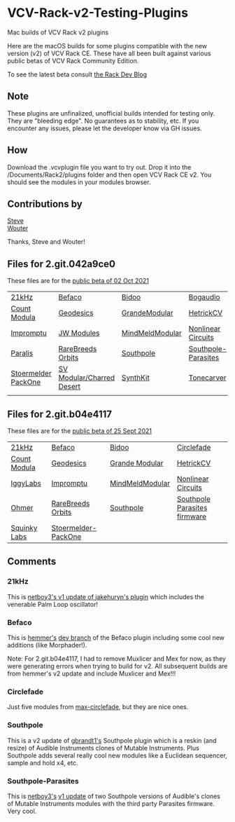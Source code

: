 # VCV-Rack-v2-Testing-Plugins
Mac builds of VCV Rack v2 plugins

Here are the macOS builds for some plugins compatible with the new version (v2) of VCV Rack CE.
These have all been built against various public betas of VCV Rack Community Edition.

To see the latest beta consult [the Rack Dev Blog](https://community.vcvrack.com/t/rack-development-blog/5864/71)

## Note

These plugins are unfinalized, unofficial builds intended for testing only. They are "bleeding edge". No guarantees as to stability, etc. If you encounter any issues, please let the developer know via GH issues.

## How

Download the .vcvplugin file you want to try out. Drop it into the /Documents/Rack2/plugins folder and then open VCV Rack CE v2.
You should see the modules in your modules browser.

## Contributions by 

[Steve](https://community.vcvrack.com/u/steve)  
[Wouter](https://github.com/vernaillen)  

Thanks, Steve and Wouter!  

## Files for 2.git.042a9ce0
These files are for the [public beta of 02 Oct 2021](https://vcvrack.com/downloads/Rack-2.git.042a9ce0-mac.zip)

||||||
|---|---|---|---|---|
|[21kHz](https://github.com/flyingLowSounds/VCV-Rack-v2-Testing-Plugins/blob/main/2.git.042a9ce0/21kHz-2.0.0-mac.vcvplugin)|[Befaco](https://github.com/flyingLowSounds/VCV-Rack-v2-Testing-Plugins/blob/main/2.git.042a9ce0/Befaco-2.0.0-mac.vcvplugin)|[Bidoo](https://github.com/flyingLowSounds/VCV-Rack-v2-Testing-Plugins/blob/main/2.git.042a9ce0/Bidoo-2.0.0-mac.vcvplugin)|[Bogaudio](https://github.com/flyingLowSounds/VCV-Rack-v2-Testing-Plugins/blob/main/2.git.042a9ce0/Bogaudio-2.0.39-mac.vcvplugin)|[Circlefade](https://github.com/flyingLowSounds/VCV-Rack-v2-Testing-Plugins/blob/main/2.git.042a9ce0/Circlefade-2.0.0-mac.vcvplugin)|
|[Count Modula](https://github.com/flyingLowSounds/VCV-Rack-v2-Testing-Plugins/blob/main/2.git.042a9ce0/CountModula-2.0.0-mac.vcvplugin)|[Geodesics](https://github.com/flyingLowSounds/VCV-Rack-v2-Testing-Plugins/blob/main/2.git.042a9ce0/Geodesics-2.0.0-mac.vcvplugin)|[GrandeModular](https://github.com/flyingLowSounds/VCV-Rack-v2-Testing-Plugins/blob/main/2.git.042a9ce0/GrandeModular-2.0.0-mac.vcvplugin)|[HetrickCV](https://github.com/flyingLowSounds/VCV-Rack-v2-Testing-Plugins/blob/main/2.git.042a9ce0/HetrickCV-2.0.0-mac.vcvplugin)|[IggyLabs](https://github.com/flyingLowSounds/VCV-Rack-v2-Testing-Plugins/blob/main/2.git.042a9ce0/IggyLabsModules-2.0.0-mac.vcvplugin)|
|[Impromptu](https://github.com/flyingLowSounds/VCV-Rack-v2-Testing-Plugins/blob/main/2.git.042a9ce0/ImpromptuModular-2.0.0-mac.vcvplugin)|[JW Modules](https://github.com/flyingLowSounds/VCV-Rack-v2-Testing-Plugins/blob/main/2.git.042a9ce0/JW-Modules-2.0.29-mac.vcvplugin)|[MindMeldModular](https://github.com/flyingLowSounds/VCV-Rack-v2-Testing-Plugins/blob/main/2.git.042a9ce0/MindMeldModular-2.0.0-mac.vcvplugin)|[Nonlinear Circuits](https://github.com/flyingLowSounds/VCV-Rack-v2-Testing-Plugins/blob/main/2.git.042a9ce0/NonlinearCircuits-2.0.0-mac.vcvplugin)|[Ohmer](https://github.com/flyingLowSounds/VCV-Rack-v2-Testing-Plugins/blob/main/2.git.042a9ce0/Ohmer-2.0.0-mac.vcvplugin)|
|[Paralis](https://github.com/flyingLowSounds/VCV-Rack-v2-Testing-Plugins/blob/main/2.git.042a9ce0/ParalisModular-2.0.0-mac.vcvplugin)|[RareBreeds Orbits](https://github.com/flyingLowSounds/VCV-Rack-v2-Testing-Plugins/blob/main/2.git.042a9ce0/RareBreeds_Orbits-2.0.0-mac.vcvplugin)|[Southpole](https://github.com/flyingLowSounds/VCV-Rack-v2-Testing-Plugins/blob/main/2.git.042a9ce0/Southpole-2.0.0-mac.vcvplugin)|[Southpole-Parasites](https://github.com/flyingLowSounds/VCV-Rack-v2-Testing-Plugins/blob/main/2.git.042a9ce0/Southpole-parasites-2.0.0-mac.vcvplugin)|[Squinky Labs](https://github.com/flyingLowSounds/VCV-Rack-v2-Testing-Plugins/blob/main/2.git.042a9ce0/squinkylabs-plug1-2.0.3-mac.vcvplugin)|
|[Stoermelder PackOne](https://github.com/flyingLowSounds/VCV-Rack-v2-Testing-Plugins/blob/main/2.git.042a9ce0/Stoermelder-P1-2.0.0-mac.vcvplugin)|[SV Modular/Charred Desert](https://github.com/flyingLowSounds/VCV-Rack-v2-Testing-Plugins/blob/main/2.git.042a9ce0/CharredDesert-2.0.0-mac.vcvplugin)|[SynthKit](https://github.com/flyingLowSounds/VCV-Rack-v2-Testing-Plugins/blob/main/2.git.042a9ce0/SynthKit-2.0.0-mac.vcvplugin)|[Tonecarver](https://github.com/flyingLowSounds/VCV-Rack-v2-Testing-Plugins/blob/main/2.git.042a9ce0/Tonecarver-2.0.0-mac.vcvplugin)||
|[]()|[]()|[]()|[]()|

## Files for 2.git.b04e4117
These files are for the [public beta of 25 Sept 2021](https://vcvrack.com/downloads/Rack-2.git.b04e4117-mac.zip)

|||||
|---|---|---|---|
|[21kHz](https://github.com/flyingLowSounds/VCV-Rack-v2-Testing-Plugins/blob/main/2.git.b04e4117/21kHz-2.0.0-mac.vcvplugin)|[Befaco](https://github.com/flyingLowSounds/VCV-Rack-v2-Testing-Plugins/blob/main/2.git.b04e4117/Befaco-2.0.0-mac.vcvplugin)|[Bidoo](https://github.com/flyingLowSounds/VCV-Rack-v2-Testing-Plugins/blob/main/2.git.b04e4117/Bidoo-2.0.0-mac.vcvplugin)|[Circlefade](https://github.com/flyingLowSounds/VCV-Rack-v2-Testing-Plugins/blob/main/2.git.b04e4117/Circlefade-2.0.0-mac.vcvplugin)|
|[Count Modula](https://github.com/flyingLowSounds/VCV-Rack-v2-Testing-Plugins/blob/main/2.git.b04e4117/CountModula-2.0.0-mac.vcvplugin)|[Geodesics](https://github.com/flyingLowSounds/VCV-Rack-v2-Testing-Plugins/blob/main/2.git.b04e4117/Geodesics-2.0.0-mac.vcvplugin)|[Grande Modular](https://github.com/flyingLowSounds/VCV-Rack-v2-Testing-Plugins/blob/main/2.git.b04e4117/GrandeModular-2.0.0-mac.vcvplugin)|[HetrickCV](https://github.com/flyingLowSounds/VCV-Rack-v2-Testing-Plugins/blob/main/2.git.b04e4117/HetrickCV-2.0.0-mac.vcvplugin)|
|[IggyLabs](https://github.com/flyingLowSounds/VCV-Rack-v2-Testing-Plugins/blob/main/2.git.b04e4117/IggyLabsModules-2.0.0-mac.vcvplugin)|[Impromptu](https://github.com/flyingLowSounds/VCV-Rack-v2-Testing-Plugins/blob/main/2.git.b04e4117/ImpromptuModular-2.0.0-mac.vcvplugin)|[MindMeldModular](https://github.com/flyingLowSounds/VCV-Rack-v2-Testing-Plugins/blob/main/2.git.b04e4117/MindMeldModular-2.0.0-mac.vcvplugin)|[Nonlinear Circuits](https://github.com/flyingLowSounds/VCV-Rack-v2-Testing-Plugins/blob/main/2.git.b04e4117/NonlinearCircuits-2.0.0-mac.vcvplugin)|
|[Ohmer](https://github.com/flyingLowSounds/VCV-Rack-v2-Testing-Plugins/blob/main/2.git.b04e4117/Ohmer-2.0.0-mac.vcvplugin)|[RareBreeds Orbits](https://github.com/flyingLowSounds/VCV-Rack-v2-Testing-Plugins/blob/main/2.git.b04e4117/RareBreeds_Orbits-2.0.0-mac.vcvplugin)|[Southpole](https://github.com/flyingLowSounds/VCV-Rack-v2-Testing-Plugins/blob/main/2.git.b04e4117/Southpole-2.0.0-mac.vcvplugin)|[Southpole Parasites firmware](https://github.com/flyingLowSounds/VCV-Rack-v2-Testing-Plugins/blob/main/2.git.b04e4117/Southpole-parasites-2.0.0-mac.vcvplugin)|
|[Squinky Labs](https://github.com/flyingLowSounds/VCV-Rack-v2-Testing-Plugins/blob/main/2.git.b04e4117/squinkylabs-plug1-2.0.1-mac.vcvplugin)|[Stoermelder-PackOne](https://github.com/flyingLowSounds/VCV-Rack-v2-Testing-Plugins/blob/main/2.git.b04e4117/Stoermelder-P1-2.0.0-mac.vcvplugin)|

## Comments
### 21kHz
This is [netboy3's v1 update of jakehuryn's plugin](https://github.com/netboy3/21kHz-rack-plugins) which includes the venerable Palm Loop oscillator!

### Befaco
This is [hemmer's](https://github.com/hemmer) [dev branch](https://github.com/hemmer/Befaco) of the Befaco plugin including some cool new additions (like Morphader!).

Note:
For 2.git.b04e4117, I had to remove Muxlicer and Mex for now, as they were generating errors when trying to build for v2. All subsequent builds are from hemmer's v2 update and include Muxlicer and Mex!!!

### Circlefade
Just five modules from [max-circlefade](https://github.com/max-circlefade/Circlefade), but they are nice ones.

### Southpole
This is a v2 update of [gbrandt1's](https://github.com/gbrandt1/southpole-vcvrack) Southpole plugin which is a reskin (and resize) of Audible Instruments clones of Mutable Instruments. Plus Southpole adds several really cool new modules like a Euclidean sequencer, sample and hold x4, etc.

### Southpole-Parasites
This is [netboy3's](https://github.com/netboy3) [v1 update](https://github.com/netboy3/southpole-vcvrack-plugins/tree/v1-parasites) of two Southpole versions of Audible's clones of Mutable Instruments modules with the third party Parasites firmware. Very cool.
